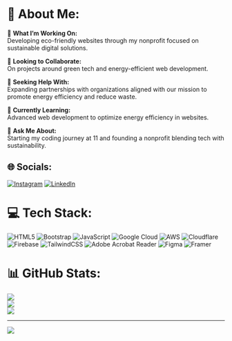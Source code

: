 # 💫 About Me:
🔭 **What I’m Working On:**  
Developing eco-friendly websites through my nonprofit focused on sustainable digital solutions.

👯 **Looking to Collaborate:**  
On projects around green tech and energy-efficient web development.

🤝 **Seeking Help With:**  
Expanding partnerships with organizations aligned with our mission to promote energy efficiency and reduce waste.

🌱 **Currently Learning:**  
Advanced web development to optimize energy efficiency in websites.

💬 **Ask Me About:**  
Starting my coding journey at 11 and founding a nonprofit blending tech with sustainability.


## 🌐 Socials:
[![Instagram](https://img.shields.io/badge/Instagram-%23E4405F.svg?logo=Instagram&logoColor=white)](https://instagram.com/photoswithgabe) [![LinkedIn](https://img.shields.io/badge/LinkedIn-%230077B5.svg?logo=linkedin&logoColor=white)](https://linkedin.com/in/gabrieldalton) 

# 💻 Tech Stack:
![HTML5](https://img.shields.io/badge/html5-%23E34F26.svg?style=for-the-badge&logo=html5&logoColor=white) ![Bootstrap](https://img.shields.io/badge/bootstrap-%238511FA.svg?style=for-the-badge&logo=bootstrap&logoColor=white) ![JavaScript](https://img.shields.io/badge/javascript-%23323330.svg?style=for-the-badge&logo=javascript&logoColor=%23F7DF1E) ![Google Cloud](https://img.shields.io/badge/GoogleCloud-%234285F4.svg?style=for-the-badge&logo=google-cloud&logoColor=white) ![AWS](https://img.shields.io/badge/AWS-%23FF9900.svg?style=for-the-badge&logo=amazon-aws&logoColor=white) ![Cloudflare](https://img.shields.io/badge/Cloudflare-F38020?style=for-the-badge&logo=Cloudflare&logoColor=white) ![Firebase](https://img.shields.io/badge/firebase-%23039BE5.svg?style=for-the-badge&logo=firebase) ![TailwindCSS](https://img.shields.io/badge/tailwindcss-%2338B2AC.svg?style=for-the-badge&logo=tailwind-css&logoColor=white) ![Adobe Acrobat Reader](https://img.shields.io/badge/Adobe%20Acrobat%20Reader-EC1C24.svg?style=for-the-badge&logo=Adobe%20Acrobat%20Reader&logoColor=white) ![Figma](https://img.shields.io/badge/figma-%23F24E1E.svg?style=for-the-badge&logo=figma&logoColor=white) ![Framer](https://img.shields.io/badge/Framer-black?style=for-the-badge&logo=framer&logoColor=blue)
# 📊 GitHub Stats:
![](https://github-readme-stats.vercel.app/api?username=gabriel-dalton&theme=dark&hide_border=false&include_all_commits=true&count_private=true)<br/>
![](https://github-readme-streak-stats.herokuapp.com/?user=gabriel-dalton&theme=dark&hide_border=false)<br/>
![](https://github-readme-stats.vercel.app/api/top-langs/?username=gabriel-dalton&theme=dark&hide_border=false&include_all_commits=true&count_private=true&layout=compact)

---
[![](https://visitcount.itsvg.in/api?id=gabriel-dalton&icon=0&color=0)](https://visitcount.itsvg.in)
